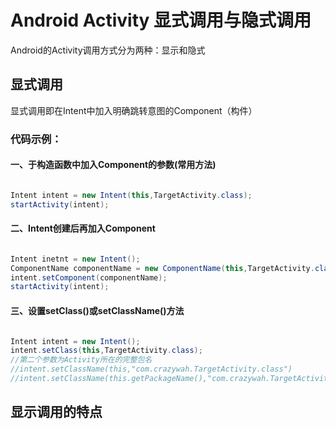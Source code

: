 # Android Activity 显式调用与隐式调用
Android的Activity调用方式分为两种：显示和隐式
## 显式调用
显式调用即在Intent中加入明确跳转意图的Component（构件）
### 代码示例：
#### 一、于构造函数中加入Component的参数(常用方法)
```Java

Intent intent = new Intent(this,TargetActivity.class);
startActivity(intent);

```
#### 二、Intent创建后再加入Component
```Java

Intent inetnt = new Intent();
ComponentName componentName = new ComponentName(this,TargetActivity.class);
intent.setComponent(componentName);
startActivity(intent);

```

#### 三、设置setClass()或setClassName()方法
```Java

Intent intent = new Intent();
intent.setClass(this,TargetActivity.class);
//第二个参数为Activity所在的完整包名
//intent.setClassName(this,"com.crazywah.TargetActivity.class")
//intent.setClassName(this.getPackageName(),"com.crazywah.TargetActivity.class")

```

## 显示调用的特点
